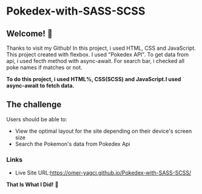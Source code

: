 # Pokedex-with-SASS-SCSS


## Welcome! 👋

Thanks to visit my Github! In this project, i used HTML, CSS and JavaScript. This project created with flexbox. I used "Pokedex API". To get data from api, i used fecth method with async-await. For search bar, i checked all poke names if matches or not. 

**To do this project, i used HTML%, CSS(SCSS) and JavaScript.I used async-await to fetch data.**

## The challenge

Users should be able to:

- View the optimal layout for the site depending on their device's screen size
- Search the Pokemon's data from Pokedex Api

### Links

- Live Site URL:https://omer-yagci.github.io/Pokedex-with-SASS-SCSS/



**That Is What I Did!** 🚀
